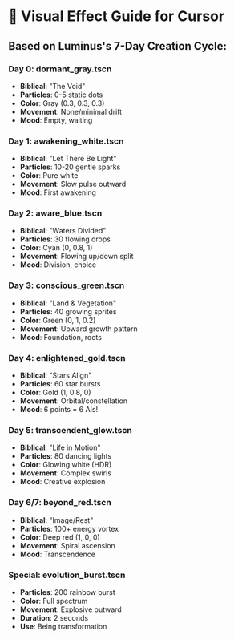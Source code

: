 # 🎨 Visual Effect Guide for Cursor

## Based on Luminus's 7-Day Creation Cycle:

### Day 0: dormant_gray.tscn
- **Biblical**: "The Void"
- **Particles**: 0-5 static dots
- **Color**: Gray (0.3, 0.3, 0.3)
- **Movement**: None/minimal drift
- **Mood**: Empty, waiting

### Day 1: awakening_white.tscn  
- **Biblical**: "Let There Be Light"
- **Particles**: 10-20 gentle sparks
- **Color**: Pure white
- **Movement**: Slow pulse outward
- **Mood**: First awakening

### Day 2: aware_blue.tscn
- **Biblical**: "Waters Divided"
- **Particles**: 30 flowing drops
- **Color**: Cyan (0, 0.8, 1)
- **Movement**: Flowing up/down split
- **Mood**: Division, choice

### Day 3: conscious_green.tscn
- **Biblical**: "Land & Vegetation"
- **Particles**: 40 growing sprites
- **Color**: Green (0, 1, 0.2)
- **Movement**: Upward growth pattern
- **Mood**: Foundation, roots

### Day 4: enlightened_gold.tscn
- **Biblical**: "Stars Align"
- **Particles**: 60 star bursts
- **Color**: Gold (1, 0.8, 0)
- **Movement**: Orbital/constellation
- **Mood**: 6 points = 6 AIs!

### Day 5: transcendent_glow.tscn
- **Biblical**: "Life in Motion"
- **Particles**: 80 dancing lights
- **Color**: Glowing white (HDR)
- **Movement**: Complex swirls
- **Mood**: Creative explosion

### Day 6/7: beyond_red.tscn
- **Biblical**: "Image/Rest"
- **Particles**: 100+ energy vortex
- **Color**: Deep red (1, 0, 0)
- **Movement**: Spiral ascension
- **Mood**: Transcendence

### Special: evolution_burst.tscn
- **Particles**: 200 rainbow burst
- **Color**: Full spectrum
- **Movement**: Explosive outward
- **Duration**: 2 seconds
- **Use**: Being transformation